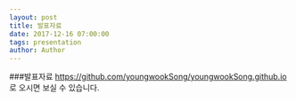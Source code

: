 ```yaml
---
layout: post
title: 발표자료
date: 2017-12-16 07:00:00
tags: presentation
author: Author
---
```


###발표자료
https://github.com/youngwookSong/youngwookSong.github.io 로 오시면 보실 수 있습니다.
